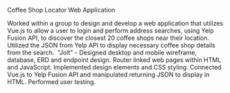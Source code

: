 Coffee Shop Locator Web Application

Worked within a group to design and develop a web application that utilizes Vue.js to allow a user to login and perform address searches, using Yelp Fusion API, 
to discover the closest 20 coffee shops near their location. Utilized the JSON from Yelp API to display necessary coffee shop details from the search.
​
"Jolt" - Designed desktop and mobile wireframe, database, ERD and endpoint design. Router linked web pages within HTML and JavaScript. Implemented design elements and CSS styling. Connected Vue.js to Yelp Fusion API and manipulated returning JSON to display in HTML. Performed user testing.
